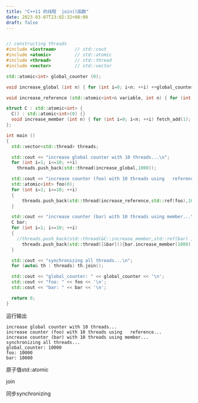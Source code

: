 ```yaml
---
title: "C++11 的线程  join()函数"
date: 2023-03-07T23:02:32+08:00
draft: false
---
```

```cpp {hl_lines=[2 "17-18"]}

// constructing threads
#include <iostream>       // std::cout
#include <atomic>         // std::atomic
#include <thread>         // std::thread
#include <vector>         // std::vector

std::atomic<int> global_counter (0);

void increase_global (int n) { for (int i=0; i<n; ++i) ++global_counter; }

void increase_reference (std::atomic<int>& variable, int n) { for (int i=0;   i<n; ++i) ++variable; }

struct C : std::atomic<int> {
  C() : std::atomic<int>(0) {}
  void increase_member (int n) { for (int i=0; i<n; ++i) fetch_add(1); }
};

int main ()
{
  std::vector<std::thread> threads;

  std::cout << "increase global counter with 10 threads...\n";
  for (int i=1; i<=10; ++i)
    threads.push_back(std::thread(increase_global,1000));

  std::cout << "increase counter (foo) with 10 threads using   reference...\n";
  std::atomic<int> foo(0);
  for (int i=1; i<=10; ++i)
  {
      threads.push_back(std::thread(increase_reference,std::ref(foo),1000));  
  }

  std::cout << "increase counter (bar) with 10 threads using member...\n";
  C bar;
  for (int i=1; i<=10; ++i)
  {
    //threads.push_back(std::thread(&C::increase_member,std::ref(bar) ,1000));  //原来语法有错误
	  threads.push_back(std::thread([&bar](){bar.increase_member(1000);}));
  }

  std::cout << "synchronizing all threads...\n";
  for (auto& th : threads) th.join();

  std::cout << "global_counter: " << global_counter << '\n';
  std::cout << "foo: " << foo << '\n';
  std::cout << "bar: " << bar << '\n';

  return 0;
}
```
运行输出

    increase global counter with 10 threads...
    increase counter (foo) with 10 threads using   reference...
    increase counter (bar) with 10 threads using member...
    synchronizing all threads...
    global_counter: 10000
    foo: 10000
    bar: 10000


原子值std::atomic

join

同步synchronizing

